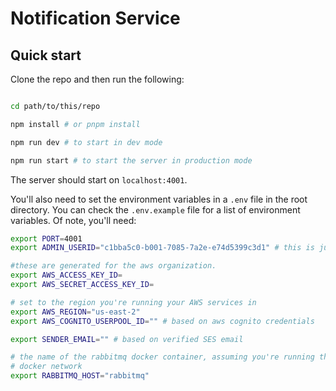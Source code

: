 # Notification Service

## Quick start

Clone the repo and then run the following:

```bash

cd path/to/this/repo

npm install # or pnpm install

npm run dev # to start in dev mode

npm run start # to start the server in production mode
```

The server should start on `localhost:4001`.

You'll also need to set the environment variables in a `.env` file in the root directory.
You can check the `.env.example` file for a list of environment variables. Of
note, you'll need:

```bash
export PORT=4001
export ADMIN_USERID="c1bba5c0-b001-7085-7a2e-e74d5399c3d1" # this is just a placeholder ID that has been used for testing. It's simply a aws cognito user uuid

#these are generated for the aws organization.
export AWS_ACCESS_KEY_ID=
export AWS_SECRET_ACCESS_KEY_ID=

# set to the region you're running your AWS services in
export AWS_REGION="us-east-2"
export AWS_COGNITO_USERPOOL_ID="" # based on aws cognito credentials

export SENDER_EMAIL="" # based on verified SES email

# the name of the rabbitmq docker container, assuming you're running this in the
# docker network
export RABBITMQ_HOST="rabbitmq"
```
